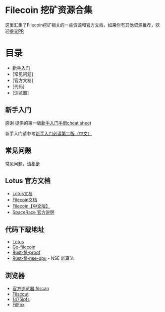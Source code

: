 # Filecoin 挖矿资源合集

这里汇集了Filecoin挖矿相关的一些资源和官方文档，如果你有其他资源推荐，欢迎[提交PR](./pulls)

# 目录

- [新手入门](./lotus-cheat-sheet-v2.md)
- [常见问题]
- [官方文档]
- [代码]
- [浏览器]

## 新手入门

感谢 提供的第一版[新手入门手册cheat sheet](./lotus_cheat_sheet-v1.md)

新手入门请参考[新手入门必读第二版（中文）](./lotus-cheat-sheet-v2.md)

## 常见问题

常见问题，[请移步](./issues)

## Lotus 官方文档
  
- [Lotus文档](https://docs.lotu.sh/)
- [Filecoin文档](https://docs.filecoin.io/)
- [Filecoin【中文版】](https://filecoin.io/zh-cn/)
- [SpaceRace 官方说明](https://spacerace.filecoin.io/)

## 代码下载地址

- [Lotus](https://github.com/filecoin-project/lotus)
- [Go-filecoin](https://github.com/filecoin-project/go-filecoin)
- [Rust-fil-proof](https://github.com/filecoin-project/rust-fil-proofs)
- [Rust-fil-nse-gpu](https://github.com/filecoin-project/rust-fil-nse-gpu) - NSE 新算法

## 浏览器

- [官方浏览器 filscan](https://filscan.io/)
- [Filscout](https://filscout.io/en/)
- [1475ipfs](https://1475ipfs.com/#/blockBrowser) 
- [FilFox](https://calibration.filfox.io/) 

